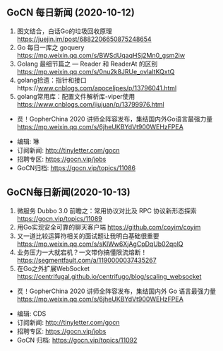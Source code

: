 ## GoCN 每日新闻 (2020-10-12)

1. 图文结合，白话Go的垃圾回收原理  https://juejin.im/post/6882206650875248654
2. Go 每日一库之 goquery https://mp.weixin.qq.com/s/BWSdUqaqHSj2Mn0_gsm2iw
3. Golang 最细节篇之 — Reader 和 ReaderAt 的区别 https://mp.weixin.qq.com/s/0nu2k8JRUe_ovlaItKQxtQ
4. golang拾遗：指针和接口https://www.cnblogs.com/apocelipes/p/13796041.html
5. golang常用库：配置文件解析库-viper使用 https://www.cnblogs.com/jiujuan/p/13799976.html

* 烎！GopherChina 2020 讲师全阵容发布，集结国内外Go语言最强力量 https://mp.weixin.qq.com/s/6jheUKBYdVt900WEHzFPEA

- 编辑: 琳 
- 订阅新闻: http://tinyletter.com/gocn
- 招聘专区: https://gocn.vip/jobs
- GoCN归档:  https://gocn.vip/topics/11086

## GoCN每日新闻(2020-10-13)

1. 微服务 Dubbo 3.0 前瞻之：常用协议对比及 RPC 协议新形态探索 https://gocn.vip/topics/11089
2. 用Go实现安全可靠的聊天客户端 https://github.com/coyim/coyim
3. 又一道比较运算符相关的面试题让我明白基础很重要 https://mp.weixin.qq.com/s/sKlWw6XjAgCpDqUb02qplQ
4. 业务压力一大就宕机？一文带你搞懂限流熔断！ https://segmentfault.com/a/1190000037435267
5. 在Go之外扩展WebSocket https://centrifugal.github.io/centrifugo/blog/scaling_websocket

* 烎！GopherChina 2020 讲师全阵容发布，集结国内外 Go 语言最强力量 https://mp.weixin.qq.com/s/6jheUKBYdVt900WEHzFPEA 

- 编辑: CDS
- 订阅新闻: http://tinyletter.com/gocn
- 招聘专区: https://gocn.vip/jobs
- GoCN 归档: https://gocn.vip/topics/11092
